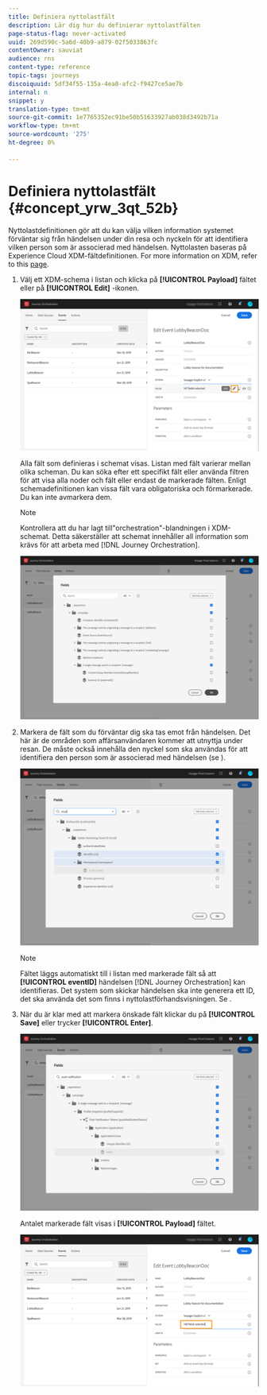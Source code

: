 ```yaml
---
title: Definiera nyttolastfält
description: Lär dig hur du definierar nyttolastfälten
page-status-flag: never-activated
uuid: 269d590c-5a6d-40b9-a879-02f5033863fc
contentOwner: sauviat
audience: rns
content-type: reference
topic-tags: journeys
discoiquuid: 5df34f55-135a-4ea8-afc2-f9427ce5ae7b
internal: n
snippet: y
translation-type: tm+mt
source-git-commit: 1e7765352ec91be50b51633927ab038d3492b71a
workflow-type: tm+mt
source-wordcount: '275'
ht-degree: 0%

---
```



# Definiera nyttolastfält {#concept_yrw_3qt_52b}

Nyttolastdefinitionen gör att du kan välja vilken information systemet förväntar sig från händelsen under din resa och nyckeln för att identifiera vilken person som är associerad med händelsen. Nyttolasten baseras på Experience Cloud XDM-fältdefinitionen. For more information on XDM, refer to this [page](https://docs.adobe.com/content/help/en/experience-platform/xdm/home.html).

1. Välj ett XDM-schema i listan och klicka på **[!UICONTROL Payload]** fältet eller på **[!UICONTROL Edit]** -ikonen.

   ![](../assets/journey8.png)

   Alla fält som definieras i schemat visas. Listan med fält varierar mellan olika scheman. Du kan söka efter ett specifikt fält eller använda filtren för att visa alla noder och fält eller endast de markerade fälten. Enligt schemadefinitionen kan vissa fält vara obligatoriska och förmarkerade. Du kan inte avmarkera dem.

   >[!NOTE]
   >
   >Kontrollera att du har lagt till&quot;orchestration&quot;-blandningen i XDM-schemat. Detta säkerställer att schemat innehåller all information som krävs för att arbeta med [!DNL Journey Orchestration].

   ![](../assets/journey9.png)

1. Markera de fält som du förväntar dig ska tas emot från händelsen. Det här är de områden som affärsanvändaren kommer att utnyttja under resan. De måste också innehålla den nyckel som ska användas för att identifiera den person som är associerad med händelsen (se [](../event/defining-the-event-key.md)).

   ![](../assets/journey10.png)

   >[!NOTE]
   >
   >Fältet läggs automatiskt till i listan med markerade fält så att **[!UICONTROL eventID]** händelsen [!DNL Journey Orchestration] kan identifieras. Det system som skickar händelsen ska inte generera ett ID, det ska använda det som finns i nyttolastförhandsvisningen. Se [](../event/previewing-the-payload.md).

1. När du är klar med att markera önskade fält klickar du på **[!UICONTROL Save]** eller trycker **[!UICONTROL Enter]**.

   ![](../assets/journey11.png)

   Antalet markerade fält visas i **[!UICONTROL Payload]** fältet.

   ![](../assets/journey12.png)
